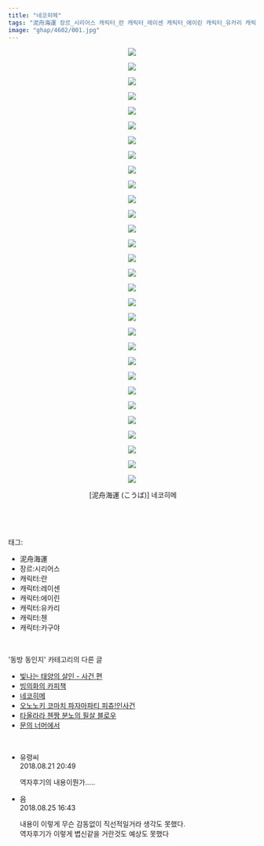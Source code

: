```yaml
---
title: "네코히메"
tags: "泥舟海運 장르_시리어스 캐릭터_란 캐릭터_레이센 캐릭터_에이린 캐릭터_유카리 캐릭터_첸 캐릭터_카구야 こうば 동방_동인지"
image: "ghap/4602/001.jpg"
---
```

<div class="article">
<p style="text-align: center; clear: none; float: none;"><img src="{{ site.nasurl }}/ghap/4602/001.jpg"/></p>
<p style="text-align: center; clear: none; float: none;"><img src="{{ site.nasurl }}/ghap/4602/002.jpg"/></p>
<p style="text-align: center; clear: none; float: none;"><img src="{{ site.nasurl }}/ghap/4602/003.jpg"/></p>
<p style="text-align: center; clear: none; float: none;"><img src="{{ site.nasurl }}/ghap/4602/004.jpg"/></p>
<p style="text-align: center; clear: none; float: none;"><img src="{{ site.nasurl }}/ghap/4602/005.jpg"/></p>
<p style="text-align: center; clear: none; float: none;"><img src="{{ site.nasurl }}/ghap/4602/006.jpg"/></p>
<p style="text-align: center; clear: none; float: none;"><img src="{{ site.nasurl }}/ghap/4602/007.jpg"/></p>
<p style="text-align: center; clear: none; float: none;"><img src="{{ site.nasurl }}/ghap/4602/008.jpg"/></p>
<p style="text-align: center; clear: none; float: none;"><img src="{{ site.nasurl }}/ghap/4602/009.jpg"/></p>
<p style="text-align: center; clear: none; float: none;"><img src="{{ site.nasurl }}/ghap/4602/010.jpg"/></p>
<p style="text-align: center; clear: none; float: none;"><img src="{{ site.nasurl }}/ghap/4602/011.jpg"/></p>
<p style="text-align: center; clear: none; float: none;"><img src="{{ site.nasurl }}/ghap/4602/012.jpg"/></p>
<p style="text-align: center; clear: none; float: none;"><img src="{{ site.nasurl }}/ghap/4602/013.jpg"/></p>
<p style="text-align: center; clear: none; float: none;"><img src="{{ site.nasurl }}/ghap/4602/014.jpg"/></p>
<p style="text-align: center; clear: none; float: none;"><img src="{{ site.nasurl }}/ghap/4602/015.jpg"/></p>
<p style="text-align: center; clear: none; float: none;"><img src="{{ site.nasurl }}/ghap/4602/016.jpg"/></p>
<p style="text-align: center; clear: none; float: none;"><img src="{{ site.nasurl }}/ghap/4602/017.jpg"/></p>
<p style="text-align: center; clear: none; float: none;"><img src="{{ site.nasurl }}/ghap/4602/018.jpg"/></p>
<p style="text-align: center; clear: none; float: none;"><img src="{{ site.nasurl }}/ghap/4602/019.jpg"/></p>
<p style="text-align: center; clear: none; float: none;"><img src="{{ site.nasurl }}/ghap/4602/020.jpg"/></p>
<p style="text-align: center; clear: none; float: none;"><img src="{{ site.nasurl }}/ghap/4602/021.jpg"/></p>
<p style="text-align: center; clear: none; float: none;"><img src="{{ site.nasurl }}/ghap/4602/022.jpg"/></p>
<p style="text-align: center; clear: none; float: none;"><img src="{{ site.nasurl }}/ghap/4602/023.jpg"/></p>
<p style="text-align: center; clear: none; float: none;"><img src="{{ site.nasurl }}/ghap/4602/024.jpg"/></p>
<p style="text-align: center; clear: none; float: none;"><img src="{{ site.nasurl }}/ghap/4602/025.jpg"/></p>
<p style="text-align: center; clear: none; float: none;"><img src="{{ site.nasurl }}/ghap/4602/026.jpg"/></p>
<p style="text-align: center; clear: none; float: none;"><img src="{{ site.nasurl }}/ghap/4602/027.jpg"/></p>
<p style="text-align: center; clear: none; float: none;"><img src="{{ site.nasurl }}/ghap/4602/028.jpg"/></p>
<p style="text-align: center; clear: none; float: none;"><img src="{{ site.nasurl }}/ghap/4602/029.jpg"/></p>
<p style="text-align: center; clear: none; float: none;"><img src="{{ site.nasurl }}/ghap/4602/030.jpg"/></p>
<p style="text-align: center; clear: none; float: none;"> [泥舟海運 (こうば)] 네코히메</p>
<p><br/></p>
</div><br/>
<div class="tagTrail">
<p>태그: </p>
<ul>
<li>泥舟海運</li>
<li>장르:시리어스</li>
<li>캐릭터:란</li>
<li>캐릭터:레이센</li>
<li>캐릭터:에이린</li>
<li>캐릭터:유카리</li>
<li>캐릭터:첸</li>
<li>캐릭터:카구야</li>
</ul>
</div><br/>
<div class="another">
<p>'동방 동인지' 카테고리의 다른 글</p>
<ul>
<li><a href="/2018-08-22-ghap_4604">빛나는 태양의 살인 - 사건 편</a></li>
<li><a href="/2018-08-21-ghap_4603">빙의화의 카피책</a></li>
<li><a href="/2018-08-21-ghap_4602">네코히메</a></li>
<li><a href="/2018-08-16-ghap_4599">오노노키 코마치 파자마파티 피츄!인사건</a></li>
<li><a href="/2018-08-16-ghap_4598">타올라라 첸짱 분노의 필살 블로우</a></li>
<li><a href="/2018-08-16-ghap_4595">문의 너머에서</a></li>
</ul>
</div><br/>
<div class="cb_module cb_fluid">
<div class="cb_wrt cb_profile">
<div class="comment">
<ul>
<li class="cb_thumb_off" id="comment15314127">
<div class="cb_comment_area">
<div class="cb_info_area">
<div class="cb_section">
<span class="cb_nick_name">유령씨</span>
</div>
<div class="cb_section">
<span class="cb_date">2018.08.21 20:49 </span>
</div>
</div>
<div class="cb_dsc_comment">
<p class="cb_dsc">
											역자후기의 내용이뭔가.....
										</p>
</div>
</div></li>
<li class="cb_thumb_off" id="comment15317300">
<div class="cb_comment_area">
<div class="cb_info_area">
<div class="cb_section">
<span class="cb_nick_name">음</span>
</div>
<div class="cb_section">
<span class="cb_date">2018.08.25 16:43 </span>
</div>
</div>
<div class="cb_dsc_comment">
<p class="cb_dsc">
											내용이 이렇게 무슨 감동없이 직선적일거라 생각도 못했다.<br/>
역자후기가 이렇게 볍신같을 거란것도 예상도 못했다
										</p>
</div>
</div></li>
</ul>
</div>
</div><!-- commentList close -->
</div><br/>
